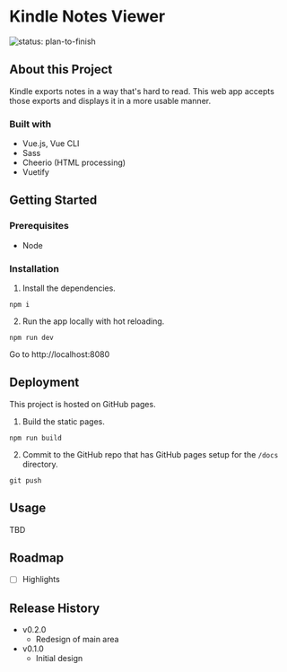 # Kindle Notes Viewer

![status: plan-to-finish](https://img.shields.io/badge/status-plan--to--finish-yellow)

## About this Project

Kindle exports notes in a way that's hard to read. This web app accepts those exports and displays it in a more usable manner.

### Built with

- Vue.js, Vue CLI
- Sass
- Cheerio (HTML processing)
- Vuetify

## Getting Started

### Prerequisites

- Node

### Installation

1. Install the dependencies.

```
npm i
```

2. Run the app locally with hot reloading.

```
npm run dev
```

Go to http://localhost:8080

## Deployment

This project is hosted on GitHub pages.

1. Build the static pages.

```
npm run build
```

2. Commit to the GitHub repo that has GitHub pages setup for the `/docs` directory.

```
git push
```

## Usage

TBD

## Roadmap

- [ ] Highlights

## Release History

- v0.2.0
  - Redesign of main area
- v0.1.0
  - Initial design
